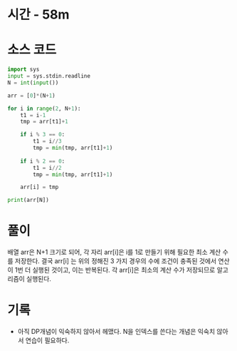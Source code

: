 
# 시간 - 58m

# 소스 코드

```python
import sys
input = sys.stdin.readline
N = int(input())

arr = [0]*(N+1)

for i in range(2, N+1):
    t1 = i-1
    tmp = arr[t1]+1

    if i % 3 == 0:
        t1 = i//3
        tmp = min(tmp, arr[t1]+1)
        
    if i % 2 == 0:
        t1 = i//2
        tmp = min(tmp, arr[t1]+1)

    arr[i] = tmp

print(arr[N])

```

# 풀이

배열 arr은 N+1 크기로 되어, 각 자리 arr[i]은 i를 1로 만들기 위해 필요한 최소 계산 수를 저장한다. 결국 arr[i] 는 위의 정해진 3 가지 경우의 수에 조건이 충족된 것에서 연산이 1번 더 실행된 것이고, 이는 반복된다. 각 arr[i]은 최소의 계산 수가 저장되므로 알고리즘이 실행된다.

# 기록
- 아직 DP개념이 익숙하지 않아서 헤맸다. N을 인덱스를 쓴다는 개념은 익숙치 않아서 연습이 필요하다.
